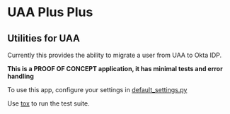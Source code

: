 # UAA Plus Plus
## Utilities for UAA

Currently this provides the ability to migrate a user from UAA to Okta IDP.

**This is a PROOF OF CONCEPT application, it has minimal tests and error handling**

To use this app, configure your settings in [default_settings.py](uaapp/default_settings.py)

Use [tox](http://tox.readthedocs.io/en/latest/) to run the test suite.